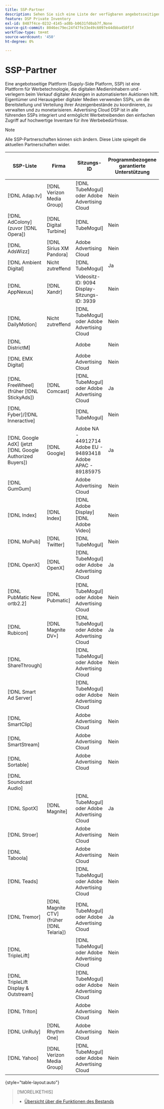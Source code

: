 ```yaml
---
title: SSP-Partner
description: Sehen Sie sich eine Liste der verfügbaren angebotsseitigen Plattformen (SSP) und offenen Austauschpartner an.
feature: DSP Private Inventory
exl-id: 8487f4ce-0232-4145-ad8b-b0631fd0ab7f,None
source-git-commit: 8046ec79ec24f47fe33e49c6097e44dbba450f1f
workflow-type: tm+mt
source-wordcount: '450'
ht-degree: 0%

---
```


# SSP-Partner

Eine angebotsseitige Plattform (Supply-Side Platform, SSP) ist eine Plattform für Werbetechnologie, die digitalen Medieninhabern und -verlegern beim Verkauf digitaler Anzeigen in automatisierten Auktionen hilft. Eigentümer und Herausgeber digitaler Medien verwenden SSPs, um die Bereitstellung und Verteilung ihrer Anzeigenbestände zu koordinieren, zu verwalten und zu monetarisieren. Advertising Cloud DSP ist in alle führenden SSPs integriert und ermöglicht Werbetreibenden den einfachen Zugriff auf hochwertige Inventare für ihre Werbebedürfnisse.

>[!NOTE]
>
>Alle SSP-Partnerschaften können sich ändern. Diese Liste spiegelt die aktuellen Partnerschaften wider.

| SSP-Liste | Firma | Sitzungs-ID | Programmbezogene garantierte Unterstützung | Region | Unterstützte Währung | Video Desktop | Video Mobile | Video CTV | Display Desktop | Mobile anzeigen | Native Anzeige | Audio Desktop und Mobilgerät |
|--- |--- |--- |--- |--- |--- |--- |--- |--- |--- |--- |--- |--- |
| [!DNL Adap.tv] | [!DNL Verizon Media Group] | [!DNL TubeMogul] oder Adobe Advertising Cloud | Nein | Global | USD | X | X | X |  |  |  |  |
| [!DNL AdColony] (zuvor  [!DNL Opera]) | [!DNL Digital Turbine] | [!DNL TubeMogul] | Nein | Global | USD |  | x |  |  |  |  |  |
| [!DNL AdsWizz] | [!DNL Sirius XM Pandora] | Adobe Advertising Cloud | Nein | Global | USD, EUR, GBP |  |  |  |  |  |  | x |
| [!DNL Ambient Digital] | Nicht zutreffend | [!DNL TubeMogul] | Ja | SEA | USD |  | x |  | x |  |  | x |
| [!DNL AppNexus] | [!DNL Xandr] | Videositz-ID: 9094<br>Display-Sitzungs-ID: 3939 | Nein | Global | USD | x | x | x | x | x |  |  |
| [!DNL DailyMotion] | Nicht zutreffend | [!DNL TubeMogul] oder Adobe Advertising Cloud | Nein | US + EMEA | USD, EUR | x | x | x |  |  |  |  |
| [!DNL DistrictM] |  | Adobe | Nein | US/CA | USD |  |  |  | x | x |  |  |
| [!DNL EMX Digital] |  | Adobe Advertising Cloud | Nein | US/CA | USD | x | x | x |  |  |  |  |
| [!DNL FreeWheel] (früher  [!DNL StickyAds]) | [!DNL Comcast] | [!DNL TubeMogul] oder Adobe Advertising Cloud | Ja | Global | USD, EUR, AUD, GBP | x | x | x |  |  |  |  |
| [!DNL Fyber]/[!DNL Inneractive] |  | [!DNL TubeMogul] | Nein | Global | USD | x | x |  |  |  |  |  |
| [!DNL Google AdX] (jetzt  [!DNL Google Authorized Buyers]) | [!DNL Google] | Adobe NA - 44912714<br>Adobe EU - 94893418<br>Adobe APAC - 89185975 | Ja | Global | USD, BRL | x | x | x | x | x |  | x |
| [!DNL GumGum] |  | Adobe Advertising Cloud | Nein | US/CA | USD | x | x |  | x | x |  |  |
| [!DNL Index] | [!DNL Index] | [!DNL Adobe Display]<br>[!DNL Adobe Video] | Nein | Global | USD | x | x | x | x | x |  |  |
| [!DNL MoPub] | [!DNL Twitter] | [!DNL TubeMogul] | Nein | Global | USD |  | x |  |  |  |  |  |
| [!DNL OpenX] | [!DNL OpenX] | [!DNL TubeMogul] oder Adobe Advertising Cloud | Ja | Global | USD | x |  |  | x | x |  |  |
| [!DNL PubMatic New ortb2.2] | [!DNL Pubmatic] | [!DNL TubeMogul] oder Adobe Advertising Cloud | Nein | Global | USD | x | x | x | x | x |  |  |
| [!DNL Rubicon] | [!DNL Magnite DV+] | [!DNL TubeMogul] oder Adobe Advertising Cloud | Ja | Global | USD | x | x | x | x | x |  | x |
| [!DNL ShareThrough] |  | [!DNL TubeMogul] oder Adobe Advertising Cloud | Nein | Global | USD | x | x |  | x | x | x |  |
| [!DNL Smart Ad Server] |  | [!DNL TubeMogul] oder Adobe Advertising Cloud | Nein | Global | USD, EUR | x | x |  | x | x |  |  |
| [!DNL SmartClip] |  | Adobe Advertising Cloud | Nein | EMEA | Alle Währungen | x | x | x | x | x |  |  |
| [!DNL SmartStream] |  | Adobe Advertising Cloud | Nein | EMEA | EUR, USD | x | x |  |  |  |  |  |
| [!DNL Sortable] |  | Adobe Advertising Cloud | Nein | CA | USD |  |  |  | x | x |  |  |
| [!DNL Soundcast Audio] |  |  |  |  |  |  |  |  |  |  |  |  |
| [!DNL SpotX] | [!DNL Magnite] | [!DNL TubeMogul] oder Adobe Advertising Cloud | Ja | Global | USD | x | x | x |  |  |  |  |
| [!DNL Stroer] |  | Adobe Advertising Cloud | Nein | EMEA | USD | x | x |  | x | x |  |  |
| [!DNL Taboola] |  | Adobe Advertising Cloud | Nein | US/CA | USD | x | x |  |  |  |  |  |
| [!DNL Teads] |  | [!DNL TubeMogul] oder Adobe Advertising Cloud | Nein | Outputvideo = Global<br>Anzeige = NA + EMEA | USD | x | x |  | x | x |  |  |
| [!DNL Tremor] | [!DNL Magnite CTV] (früher  [!DNL Telaria]) | [!DNL TubeMogul] oder Adobe Advertising Cloud | Ja | Global | AUD, USD | x | x | x |  |  |  |  |
| [!DNL TripleLift] |  | [!DNL TubeMogul] oder Adobe Advertising Cloud | Nein | Global | USD |  |  |  |  |  | x |  |
| [!DNL TripleLift Display & Outstream] |  | [!DNL TubeMogul] oder Adobe Advertising Cloud | Nein | Global | USD | x | x |  | x | x |  |  |
| [!DNL Triton] |  | Adobe Advertising Cloud | Nein | Global | USD |  |  |  |  |  |  | x |
| [!DNL UnRuly] | [!DNL Rhythm One] | Adobe Advertising Cloud | Nein | US + EMEA | USD | x | x |  |  |  |  |  |
| [!DNL Yahoo] | [!DNL Verizon Media Group] | [!DNL TubeMogul] oder Adobe Advertising Cloud | Nein | Global | USD |  |  |  | x | x |  |  |

{style=&quot;table-layout:auto&quot;}

>[!MORELIKETHIS]
>
>* [Übersicht über die Funktionen des Bestands](inventory-overview.md)

